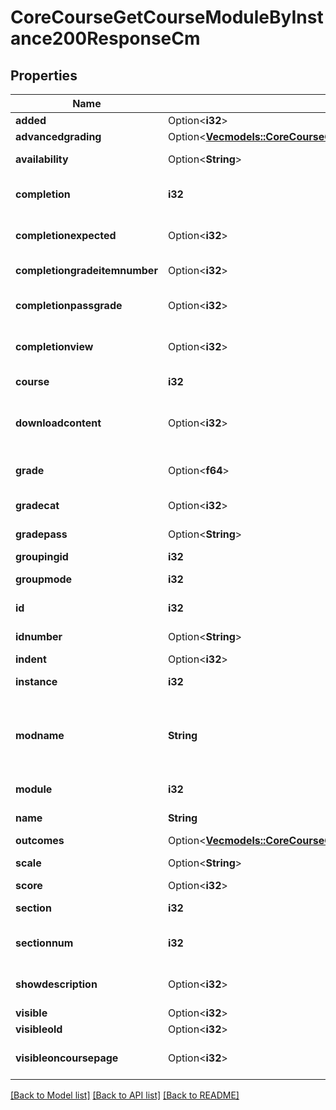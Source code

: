 # CoreCourseGetCourseModuleByInstance200ResponseCm

## Properties

Name | Type | Description | Notes
------------ | ------------- | ------------- | -------------
**added** | Option<**i32**> | Time added | [optional]
**advancedgrading** | Option<[**Vec<models::CoreCourseGetCourseModuleByInstance200ResponseCmAdvancedgradingInner>**](core_course_get_course_module_by_instance_200_response_cm_advancedgrading_inner.md)> |  | [optional]
**availability** | Option<**String**> | Availability settings | [optional]
**completion** | **i32** | If completion is enabled | 
**completionexpected** | Option<**i32**> | Completion time expected | [optional]
**completiongradeitemnumber** | Option<**i32**> | Completion grade item | [optional]
**completionpassgrade** | Option<**i32**> | Completion pass grade setting | [optional]
**completionview** | Option<**i32**> | Completion view setting | [optional]
**course** | **i32** | The course id | 
**downloadcontent** | Option<**i32**> | The download content value | [optional]
**grade** | Option<**f64**> | Grade (max value or scale id) | [optional]
**gradecat** | Option<**i32**> | Grade category | [optional]
**gradepass** | Option<**String**> | Grade to pass (float) | [optional]
**groupingid** | **i32** | Grouping id | 
**groupmode** | **i32** | Group mode | 
**id** | **i32** | The course module id | 
**idnumber** | Option<**String**> | Module id number | [optional]
**indent** | Option<**i32**> | Indentation | [optional]
**instance** | **i32** | The activity instance id | 
**modname** | **String** | The module component name (forum, assign, etc..) | 
**module** | **i32** | The module type id | 
**name** | **String** | The activity name | 
**outcomes** | Option<[**Vec<models::CoreCourseGetCourseModuleByInstance200ResponseCmOutcomesInner>**](core_course_get_course_module_by_instance_200_response_cm_outcomes_inner.md)> |  | [optional]
**scale** | Option<**String**> | Scale items (if used) | [optional]
**score** | Option<**i32**> | Score | [optional]
**section** | **i32** | The module section id | 
**sectionnum** | **i32** | The module section number | 
**showdescription** | Option<**i32**> | If the description is showed | [optional]
**visible** | Option<**i32**> | If visible | [optional]
**visibleold** | Option<**i32**> | Visible old | [optional]
**visibleoncoursepage** | Option<**i32**> | If visible on course page | [optional]

[[Back to Model list]](../README.md#documentation-for-models) [[Back to API list]](../README.md#documentation-for-api-endpoints) [[Back to README]](../README.md)


